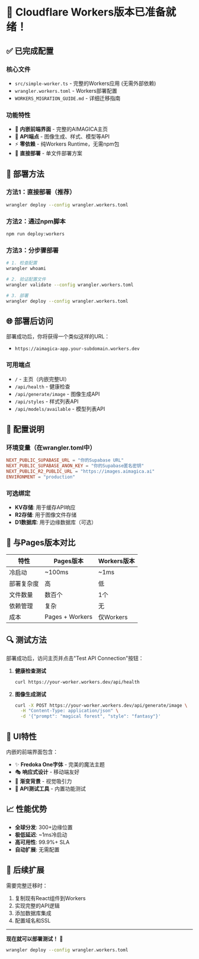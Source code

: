# 🎉 Cloudflare Workers版本已准备就绪！

## ✅ 已完成配置

### 核心文件
- `src/simple-worker.ts` - 完整的Workers应用 (无需外部依赖)
- `wrangler.workers.toml` - Workers部署配置
- `WORKERS_MIGRATION_GUIDE.md` - 详细迁移指南

### 功能特性
- 🎨 **内嵌前端界面** - 完整的AIMAGICA主页
- 🔌 **API端点** - 图像生成、样式、模型等API
- ⚡ **零依赖** - 纯Workers Runtime，无需npm包
- 🎯 **直接部署** - 单文件部署方案

## 🚀 部署方法

### 方法1：直接部署（推荐）
```bash
wrangler deploy --config wrangler.workers.toml
```

### 方法2：通过npm脚本
```bash
npm run deploy:workers
```

### 方法3：分步骤部署
```bash
# 1. 检查配置
wrangler whoami

# 2. 验证配置文件
wrangler validate --config wrangler.workers.toml

# 3. 部署
wrangler deploy --config wrangler.workers.toml
```

## 🌐 部署后访问

部署成功后，你将获得一个类似这样的URL：
- `https://aimagica-app.your-subdomain.workers.dev`

### 可用端点
- `/` - 主页（内嵌完整UI）
- `/api/health` - 健康检查
- `/api/generate/image` - 图像生成API
- `/api/styles` - 样式列表API
- `/api/models/available` - 模型列表API

## 🔧 配置说明

### 环境变量（在wrangler.toml中）
```toml
NEXT_PUBLIC_SUPABASE_URL = "你的Supabase URL"
NEXT_PUBLIC_SUPABASE_ANON_KEY = "你的Supabase匿名密钥"
NEXT_PUBLIC_R2_PUBLIC_URL = "https://images.aimagica.ai"
ENVIRONMENT = "production"
```

### 可选绑定
- **KV存储**: 用于缓存API响应
- **R2存储**: 用于图像文件存储
- **D1数据库**: 用于边缘数据库（可选）

## 🎯 与Pages版本对比

| 特性 | Pages版本 | Workers版本 |
|------|-----------|-------------|
| 冷启动 | ~100ms | ~1ms |
| 部署复杂度 | 高 | 低 |
| 文件数量 | 数百个 | 1个 |
| 依赖管理 | 复杂 | 无 |
| 成本 | Pages + Workers | 仅Workers |

## 🔍 测试方法

部署成功后，访问主页并点击"Test API Connection"按钮：

1. **健康检查测试**
   ```bash
   curl https://your-worker.workers.dev/api/health
   ```

2. **图像生成测试**
   ```bash
   curl -X POST https://your-worker.workers.dev/api/generate/image \
     -H "Content-Type: application/json" \
     -d '{"prompt": "magical forest", "style": "fantasy"}'
   ```

## 🎨 UI特性

内嵌的前端界面包含：
- ✨ **Fredoka One字体** - 完美的魔法主题
- 🎭 **响应式设计** - 移动端友好
- 🌈 **渐变背景** - 视觉吸引力
- 🔧 **API测试工具** - 内置功能测试

## 📈 性能优势

- **全球分发**: 300+边缘位置
- **极低延迟**: ~1ms冷启动
- **高可用性**: 99.9%+ SLA
- **自动扩展**: 无需配置

## 🔄 后续扩展

需要完整迁移时：
1. 复制现有React组件到Workers
2. 实现完整的API逻辑
3. 添加数据库集成
4. 配置域名和SSL

---

**现在就可以部署测试！** 🚀

```bash
wrangler deploy --config wrangler.workers.toml
```
